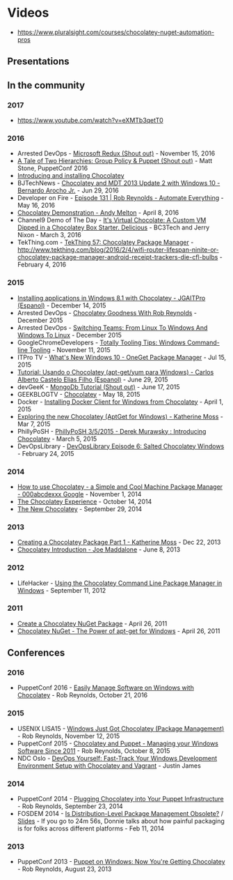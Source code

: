# Videos

* https://www.pluralsight.com/courses/chocolatey-nuget-automation-pros

## Presentations

## In the community

### 2017

* https://www.youtube.com/watch?v=eXMTb3qetT0

### 2016

* Arrested DevOps - [Microsoft Redux (Shout out)](https://youtu.be/rsnxc1l3Fz8?t=7m29s) - November 15, 2016
* [A Tale of Two Hierarchies: Group Policy & Puppet (Shout out)](https://youtu.be/mNW9pDZT-8c?t=33m1s) - Matt Stone, PuppetConf 2016
* [Introducing and installing Chocolatey](https://www.youtube.com/watch?v=6GGTcUbhc3o)
* BJTechNews - [Chocolatey and MDT 2013 Update 2 with Windows 10 - Bernardo Arocho Jr.](https://www.youtube.com/watch?v=1OrpZpeEmL0) - Jun 29, 2016
* Developer on Fire - [Episode 131 | Rob Reynolds - Automate Everything](http://developeronfire.com/episode-131-rob-reynolds-automate-everything) - May 16, 2016
* [Chocolatey Demonstration - Andy Melton](https://www.youtube.com/watch?v=HlnTZF3H1Ac) - April 8, 2016
* Channel9 Demo of The Day - [It's Virtual Chocolate: A Custom VM Dipped in a Chocolatey Box Starter. Delicious](https://channel9.msdn.com/Shows/demooftheday/chocovm) - BC3Tech and Jerry Nixon - March 3, 2016
* TekThing.com - [TekThing 57: Chocolatey Package Manager](https://youtu.be/lqOIop83ms8?t=14m34s) - http://www.tekthing.com/blog/2016/2/4/wifi-router-lifespan-ninite-or-chocolatey-package-manager-android-receipt-trackers-die-cfl-bulbs - February 4, 2016

### 2015

* [Installing applications in Windows 8.1 with Chocolatey - JGAITPro (Espanol)](https://www.youtube.com/watch?v=aid3ptjLlIk) - December 14, 2015
* Arrested DevOps - [Chocolatey Goodness With Rob Reynolds](https://www.arresteddevops.com/chocolatey/) - December 2015
* Arrested DevOps - [Switching Teams: From Linux To Windows And Windows To Linux](https://www.arresteddevops.com/os-switching/) - December 2015
* GoogleChromeDevelopers - [Totally Tooling Tips: Windows Command-line Tooling](https://www.youtube.com/watch?v=msCUKTdBzg4&t=4m19s) - November 11, 2015
* ITPro TV - [What's New Windows 10 - OneGet Package Manager](https://www.youtube.com/watch?v=yDkjf8EOU2Q) - Jul 15, 2015
* [Tutorial: Usando o Chocolatey (apt-get/yum para Windows) - Carlos Alberto Castelo Elias Filho (Espanol)](https://www.youtube.com/watch?v=OWgADNDHJzg) - June 29, 2015
* devGeeK - [MongoDb Tutorial (Shout out)](https://www.youtube.com/watch?v=W-WihPoEbR4&feature=youtu.be&t=48m45s) - June 17, 2015
* GEEKBLOGTV - [Chocolatey](https://www.youtube.com/watch?v=nH6jRB5kigc) - May 18, 2015
* Docker - [Installing Docker Client for Windows from Chocolatey](https://www.youtube.com/watch?v=l026hqjhLRU) - April 1, 2015
* [Exploring the new Chocolatey (AptGet for Windows) - Katherine Moss](https://www.youtube.com/watch?v=kbDPMaEkqZY) - Mar 7, 2015
* PhillyPoSH - [PhillyPoSH 3/5/2015 - Derek Murawsky : Introducing Chocolatey](https://www.youtube.com/watch?v=LqyHyoa_F1c) - March 5, 2015
* DevOpsLibrary - [DevOpsLibrary Episode 6: Salted Chocolatey Windows](https://www.youtube.com/watch?v=WYxXUQCTVWw) - February 24, 2015

### 2014
* [How to use Chocolatey - a Simple and Cool Machine Package Manager - 000abcdexxx Google](https://www.youtube.com/watch?v=nh3lPZssp7s) - November 1, 2014
* [The Chocolatey Experience](https://vimeo.com/108866814) - October 14, 2014
* [The New Chocolatey](https://www.youtube.com/watch?v=sm_U53sxt2c) - September 29, 2014

### 2013
* [Creating a Chocolatey Package Part 1 - Katherine Moss](https://www.youtube.com/watch?v=lLJA_OW0LlY) - Dec 22, 2013
* [Chocolatey Introduction - Joe Maddalone](https://www.youtube.com/watch?v=yBk9DuAHNuc) - June 8, 2013

### 2012
* LifeHacker - [Using the Chocolatey Command Line Package Manager in Windows](https://www.youtube.com/watch?v=ArwT8DtK7Cc) - September 11, 2012

### 2011
* [Create a Chocolatey NuGet Package](https://www.youtube.com/watch?v=Wt_unjS_SUo) - April 26, 2011
* [Chocolatey NuGet - The Power of apt-get for Windows](https://www.youtube.com/watch?v=N-hWOUL8roU) - April 26, 2011

## Conferences
### 2016
* PuppetConf 2016 - [Easily Manage Software on Windows with Chocolatey](https://www.youtube.com/watch?v=K5jq35wezHI) - Rob Reynolds, October 21, 2016

### 2015

* USENIX LISA15 - [Windows Just Got Chocolatey (Package Management)](http://usenix.org/conference/lisa15/conference-program/presentation/reynolds) - Rob Reynolds, November 12, 2015
* PuppetConf 2015 - [Chocolatey and Puppet - Managing your Windows Software Since 2011](https://www.youtube.com/watch?v=NNM2H4GsWYA) - Rob Reynolds, October 8, 2015
* NDC Oslo - [DevOps Yourself: Fast-Track Your Windows Development Environment Setup with Chocolatey and Vagrant](https://vimeo.com/131640721) - Justin James

### 2014
* PuppetConf 2014 - [Plugging Chocolatey into Your Puppet Infrastructure](https://www.youtube.com/watch?v=cZl_wKSciVk) - Rob Reynolds, September 23, 2014
* FOSDEM 2014 - [Is Distribution-Level Package Management Obsolete?](https://www.youtube.com/watch?v=FENKd8NT9cY&t=28m19s) / [Slides](http://www.slideshare.net/dberkholz/is-distributionlevel-package-management-obsolete/18) - If you go to 24m 56s, Donnie talks about how painful packaging is for folks across different platforms - Feb 11, 2014

### 2013
* PuppetConf 2013 - [Puppet on Windows: Now You're Getting Chocolatey](https://www.youtube.com/watch?v=Im30wziOrBs) - Rob Reynolds, August 23, 2013
